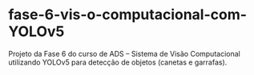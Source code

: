 # fase-6-vis-o-computacional-com-YOLOv5
Projeto da Fase 6 do curso de ADS – Sistema de Visão Computacional utilizando YOLOv5 para detecção de objetos (canetas e garrafas).
